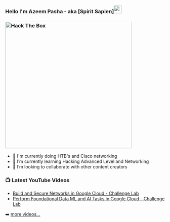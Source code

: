 ### Hello I'm Azeem Pasha - aka [Spirit Sapien]<img src="https://media.giphy.com/media/hvRJCLFzcasrR4ia7z/giphy.gif" width="25px">


### <img src="http://www.hackthebox.eu/badge/image/159804" alt="Hack The Box" width="400px">


- 🔭 I'm currently doing HTB's and Cisco networking
- 🌱 I’m currently learning Hacking Advanced Level and Networking
- 👯 I’m looking to collaborate with other content creators 

### 📺 Latest YouTube Videos

<!-- YOUTUBE:START -->
- [Build and Secure Networks in Google Cloud - Challenge Lab](https://www.youtube.com/watch?v=Kz81sBU05Xw)
- [Perform Foundational Data ML and AI Tasks in Google Cloud - Challenge Lab](https://www.youtube.com/watch?v=aY5qKC1i4LI&t=49s)
<!-- YOUTUBE:END -->

➡️ [more videos...](https://youtube.com/channel/UCUICYCEWNGjB2KTKqO-67gA)
